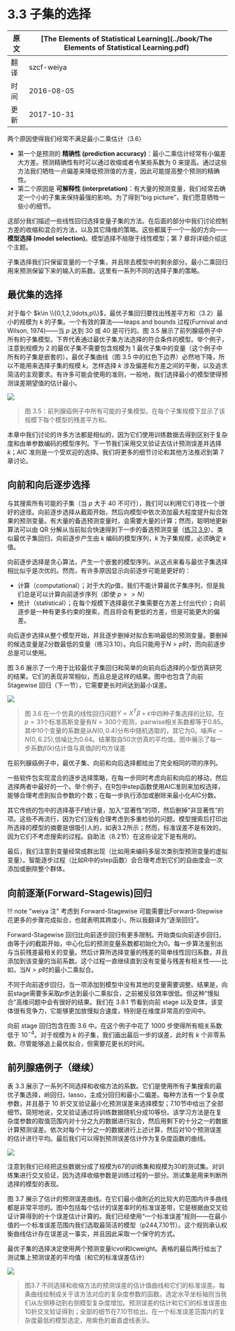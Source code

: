 # 3.3 子集的选择

原文     | [The Elements of Statistical Learning](../book/The Elements of Statistical Learning.pdf)
      ---|---
翻译     | szcf-weiya
时间     | 2016-08-05
更新 | 2017-10-31

两个原因使得我们经常不满足最小二乘估计（3.6）

- 第一个是预测的 **精确性 (prediction accuracy)**：最小二乘估计经常有小偏差大方差。预测精确性有时可以通过收缩或者令某些系数为 0 来提高。通过这些方法我们牺牲一点偏差来降低预测值的方差，因此可能提高整个预测的精确性。
- 第二个原因是 **可解释性 (interpretation)**：有大量的预测变量，我们经常去确定一个小的子集来保持最强的影响。为了得到“big picture”，我们愿意牺牲一些小的细节。

这部分我们描述一些线性回归选择变量子集的方法。在后面的部分中我们讨论控制方差的收缩和混合的方法，以及其它降维的策略。这些都属于一个一般的方向——**模型选择 (model selection)**。模型选择不局限于线性模型；第 7 章将详细介绍这个主题。

子集选择我们只保留变量的一个子集，并且除去模型中的剩余部分。最小二乘回归用来预测保留下来的输入的系数。这里有一系列不同的选择子集的策略。

## 最优集的选择

对于每个 $k\in \\{0,1,2,\ldots,p\\}$，最优子集回归要找出残差平方和（3.2）最小的规模为 $k$ 的子集。一个有效的算法——leaps and bounds 过程(Furnival and Wilson, 1974)——当 $p$ 达到 30 或 40 是可行的。图 3.5 展示了前列腺癌例子中所有的子集模型。下界代表通过最优子集方法选择的符合条件的模型。举个例子，注意到规模为 2 的最优子集不需要包含规模为 1 最优子集中的变量（这个例子中所有的子集是嵌套的）。最优子集曲线（图 3.5 中的红色下边界）必然地下降，所以不能用来选择子集的规模 $k$。怎样选择 $k$ 涉及偏差和方差之间的平衡，以及追求简洁的主观要求。有许多可能会使用的准则，一般地，我们选择最小的模型使得预测误差期望值的估计最小。

![](../img/03/fig3.5.png)

> 图 3.5：前列腺癌例子中所有可能的子集模型。在每个子集规模下显示了该规模下每个模型的残差平方和。

本章中我们讨论的许多方法都是相似的，因为它们使用训练数据去得到区别于复杂度和由单参数编码的模型序列。下一节我们采用交叉验证去估计预测误差并选择$k$；AIC 准则是一个受欢迎的选择。我们将更多的细节讨论和其他方法推迟到第 7 章讨论。

## 向前和向后逐步选择

与其搜索所有可能的子集（当 $p$ 大于 40 不可行），我们可以利用它们寻找一个很好的途径。向前逐步选择从截距开始，然后向模型中依次添加最大程度提升拟合效果的预测变量。有大量的备选预测变量时，会需要大量的计算；然而，聪明地更新算法可以由 QR 分解从当前拟合快速得到下一步的备选预测变量（[练习 3.9](https://github.com/szcf-weiya/ESL-CN/issues/179)）。类似最优子集回归，向前逐步产生由 $k$ 编码的模型序列，$k$ 为子集规模，必须确定 $k$ 值。

向前逐步选择是贪心算法，产生一个嵌套的模型序列。从这点来看与最优子集选择相比似乎是次优的。然而，有许多原因显示向前逐步可能是更好的：

- 计算（computational）；对于大的$p$值，我们不能计算最优子集序列，但是我们总是可以计算向前逐步序列（即使 $p>>N$）
- 统计（statistical）；在每个规模下选择最优子集需要在方差上付出代价；向前逐步是一种有更多约束的搜索，而且将会有更低的方差，但是可能更大的偏差。

向后逐步选择从整个模型开始，并且逐步删掉对拟合影响最低的预测变量。要删掉的候选变量是Z分数最低的变量（练习3.10）。向后只能用于$N>p$时，而向前逐步总是可以使用。

图 3.6 展示了一个用于比较最优子集回归和简单的向前向后选择的小型仿真研究的结果。它们的表现非常相似，而且总是这样的结果。图中也包含了向前 Stagewise 回归（下一节），它需要更长时间达到最小误差。

![](../img/03/fig3.6.png)

> 图 3.6 在一个仿真的线性回归问题$Y=X^T\beta+\varepsilon$中四种子集选择的比较。在$p=31$个标准高斯变量有$N=300$个观测，pairwise相关系数都等于0.85。其中10个变量的系数是从$N(0,0.4)$分布中随机选取的，其它为0。噪声$\varepsilon \sim N(0,6.25)$,信噪比为0.64。结果取自50次仿真的平均值。图中展示了每一步系数$\hat{\beta}(k)$估计值与真值$\beta$的均方误差

在前列腺癌例子中，最优子集、向前和向后选择都给出了完全相同的项的序列。

一些软件包实现混合的逐步选择策略，在每一步同时考虑向前和向后的移动，然后选择两者中最好的一个。举个例子，在R包中step函数使用AIC准则来加权选择，能够合理考虑到拟合参数的个数；在每一步执行添加或删除来最小化AIC分数。

其它传统的包中的选择基于$F$统计量，加入“显著性”的项，然后删掉“非显著性”的项。这些不再流行，因为它们没有合理考虑到多重检验的问题。模型搜索后打印出所选择的模型的摘要是很吸引人的，如表3.2所示；然而，标准误差不是有效的，因为它们不考虑搜索的过程。自助法（8.2节）在这些设定下是有用的。

最后，我们注意到变量经常成群出现（比如用来编码多层次类别型预测变量的虚拟变量）。智能逐步过程（比如R中的step函数）会合理考虑到它们的自由度会一次添加或删除整个群体。

## 向前逐渐(Forward-Stagewis)回归

!!! note "weiya 注"
    考虑到 Forward-Stagewise 可能需要比Forward-Stepwise花更多的步骤完成拟合，也就表明其跨度小，所以我翻译为“逐渐回归”。

Forward-Stagewise 回归比向前逐步回归有更多限制。开始类似向前逐步回归，由等于$\bar{y}$的截距开始，中心化后的预测变量系数都初始化为0。每一步算法鉴别出与当前残差最相关的变量。然后计算所选择变量的残差的简单线性回归系数，并且添加到该变量的当前系数。这个过程一直继续直到没有变量与残差有相关性——比如，当$N>p$时的最小二乘拟合。

不同于向前逐步回归，当一项添加到模型中没有其他的变量需要调整。结果是，向前stage需要多采取$p$步达到最小二乘拟合，之前被反驳效率很低。但这种“慢拟合”高维问题中会有很好的结果。我们在 3.8.1 节看到向前 stage 以及变体，该变体很有竞争力，它能够更加放慢拟合速度，特别是在维度非常高的空间中。

向前 stage 回归包含在图 3.6 中。在这个例子中花了 1000 步使得所有相关系数低于 $10^{-4}$。对于规模为 $k$ 的子集，我们画出最后一步的误差，此时有 $k$ 个非零系数。尽管能够追上最优拟合，但需要花更长的时间。

## 前列腺癌例子（继续）

表 3.3 展示了一系列不同选择和收缩方法的系数。它们是使用所有子集搜索的最优子集选择，岭回归，lasso，主成分回归和最小二偏差。每种方法有一个复杂度参数，并且基于 10 折交叉验证最小化预测误差来选择模型；7.10节中给出了全部细节。简短地说，交叉验证通过将训练数据随机分成10等份。该学习方法是在复杂度参数的取值范围内对十分之九的数据进行拟合，然后用剩下的十分之一的数据计算预测误差。依次对每个十分之一的数据进行上述计算，然后对10个预测误差的估计进行平均。最后我们可以得到预测误差估计作为复杂度函数的曲线。

![](../img/03/tab3.3.png)

注意到我们已经把这些数据分成了规模为67的训练集和规模为30的测试集。对训练集进行交叉验证，因为选择收缩参数是训练过程的一部分。测试集是用来判断所选择的模型的表现。

图 3.7 展示了估计的预测误差曲线。在它们最小值附近的比较大的范围内许多曲线都是非常平坦的。图中包括每个估计的误差率时的标准误差带，它是根据由交叉验证计算得到的十个误差估计计算的。我们已经使用“一个标准误差”规则——在最小值的一个标准误差范围内我们选取最简洁的模型（p244,7.10节）。这个规则承认权衡曲线估计存在误差这一事实，并且因此采取一个保守的方式。

最优子集的选择决定使用两个预测变量lcvol和lcweight。表格的最后两行给出了测试集上预测误差的平均值（和它的标准误差估计）

![](../img/03/fig3.7.png)

> 图3.7 不同选择和收缩方法的预测误差的估计值曲线和它们的标准误差。每条曲线绘制成关于该方法对应的复杂度参数的函数。选定水平坐标轴则当我们从左侧移动到右侧模型复杂度增加。预测误差的估计和它们的标准误差由10折交叉验证得到；全部的细节在7.10节给出。在一个标准误差范围内的复杂度最低的模型选定，用紫色的垂直虚线表示。
